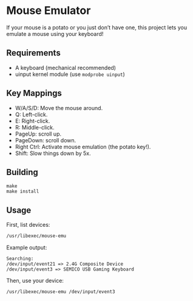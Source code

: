 # Mouse Emulator
If your mouse is a potato or you just don’t have one, this project lets you emulate a mouse using your keyboard!

## Requirements
* A keyboard (mechanical recommended)
* uinput kernel module (use `modprobe uinput`)

## Key Mappings
* W/A/S/D: Move the mouse around.
* Q: Left-click.
* E: Right-click.
* R: Middle-click.
* PageUp: scroll up.
* PageDown: scroll down.
* Right Ctrl: Activate mouse emulation (the potato key!).
* Shift: Slow things down by 5x.

## Building
```
make
make install
```

## Usage
First, list devices:
```bash
/usr/libexec/mouse-emu
```

Example output:
```
Searching:
/dev/input/event21 => 2.4G Composite Device
/dev/input/event3 => SEMICO USB Gaming Keyboard
```

Then, use your device:
```bash
/usr/libexec/mouse-emu /dev/input/event3
```

